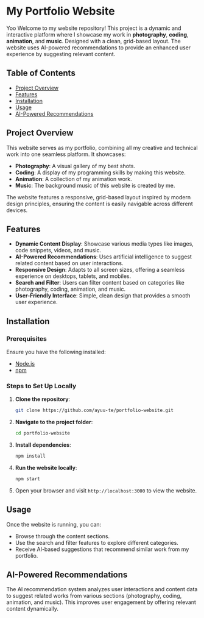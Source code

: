 # My Portfolio Website

Yoo
Welcome to my website repository! This project is a dynamic and interactive platform where I showcase my work in **photography**, **coding**, **animation**, and **music**. Designed with a clean, grid-based layout. 
The website uses AI-powered recommendations to provide an enhanced user experience by suggesting relevant content.

## Table of Contents
- [Project Overview](#project-overview)
- [Features](#features)
- [Installation](#installation)
- [Usage](#usage)
- [AI-Powered Recommendations](#ai-powered-recommendations)

## Project Overview
This website serves as my portfolio, combining all my creative and technical work into one seamless platform. It showcases:
- **Photography**: A visual gallery of my best shots.
- **Coding**: A display of my programming skills by making this website.
- **Animation**: A collection of my animation work.
- **Music**: The background music of this website is created by me.

The website features a responsive, grid-based layout inspired by modern design principles, ensuring the content is easily navigable across different devices.

## Features
- **Dynamic Content Display**: Showcase various media types like images, code snippets, videos, and music.
- **AI-Powered Recommendations**: Uses artificial intelligence to suggest related content based on user interactions.
- **Responsive Design**: Adapts to all screen sizes, offering a seamless experience on desktops, tablets, and mobiles.
- **Search and Filter**: Users can filter content based on categories like photography, coding, animation, and music.
- **User-Friendly Interface**: Simple, clean design that provides a smooth user experience.

## Installation

### Prerequisites
Ensure you have the following installed:
- [Node.js](https://nodejs.org/)
- [npm](https://www.npmjs.com/)

### Steps to Set Up Locally
1. **Clone the repository**:
    ```bash
    git clone https://github.com/ayuu-te/portfolio-website.git
    ```

2. **Navigate to the project folder**:
    ```bash
    cd portfolio-website
    ```

3. **Install dependencies**:
    ```bash
    npm install
    ```

4. **Run the website locally**:
    ```bash
    npm start
    ```

5. Open your browser and visit `http://localhost:3000` to view the website.

## Usage
Once the website is running, you can:
- Browse through the content sections.
- Use the search and filter features to explore different categories.
- Receive AI-based suggestions that recommend similar work from my portfolio.

## AI-Powered Recommendations
The AI recommendation system analyzes user interactions and content data to suggest related works from various sections (photography, coding, animation, and music). This improves user engagement by offering relevant content dynamically.
